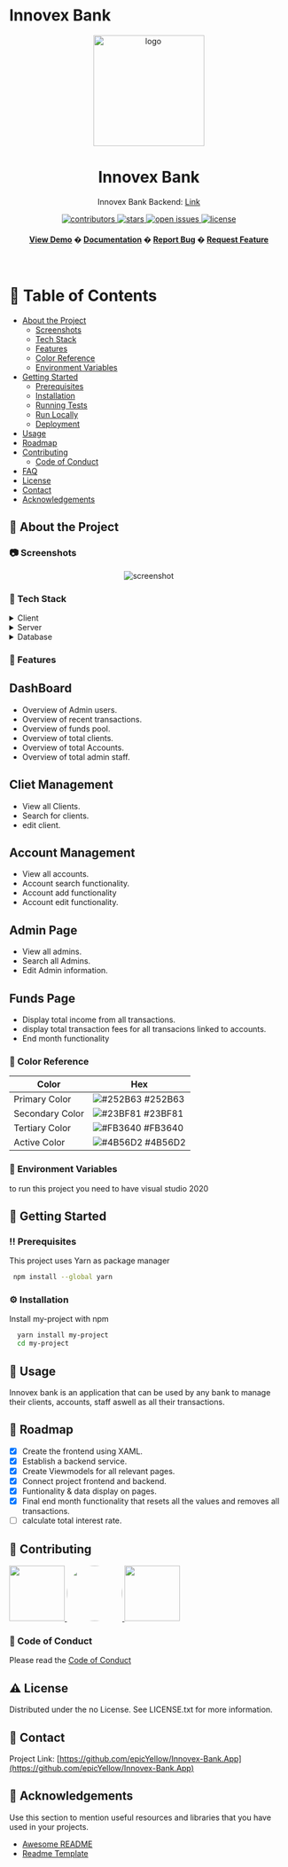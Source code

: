 ﻿# Innovex Bank

<div align="center">

  <img src="assets/logo.png" alt="logo" width="200" height="auto" />
  <h1>Innovex Bank</h1>
  
  <p>
    Innovex Bank Backend:
    <a href="https://github.com/epicYellow/InnovexBackend">Link</a>
  </p>
  
  
<!-- Badges -->
<p>
  <a href="https://github.com/epicYellowInnovex-Bank.App/graphs/contributors">
    <img src="https://img.shields.io/github/contributors/epicYellow/Innovex-Bank.App" alt="contributors" />
  </a>
  <a href="https://github.com/epicYellow/Innovex-Bank.App">
    <img src="https://img.shields.io/github/stars/epicYellow/Innovex-Bank.App" alt="stars" />
  </a>
  <a href="https://github.com/epicYellow/Innovex-Bank.App/issues/">
    <img src="https://img.shields.io/github/issues/epicYellow/Innovex-Bank.App" alt="open issues" />
  </a>
  <a href="https://github.com/epicYellow/Innovex-Bank.App/blob/master/LICENSE">
    <img src="https://img.shields.io/github/license/epicYellow/Innovex-Bank.App.svg" alt="license" />
  </a>
</p>
   
<h4>
    <a href="https://github.com/epicYellow/Innovex-Bank.App/">View Demo</a>
  <span> � </span>
    <a href="https://github.com/epicYellow/Innovex-Bank.App">Documentation</a>
  <span> � </span>
    <a href="https://github.com/epicYellow/Innovex-Bank.App/issues">Report Bug</a>
  <span> � </span>
    <a href="https://github.com/epicYellow/Innovex-Bank.App/issues">Request Feature</a>
  </h4>
</div>

<br />

<!-- Table of Contents -->

# :notebook_with_decorative_cover: Table of Contents

- [About the Project](#star2-about-the-project)
  - [Screenshots](#camera-screenshots)
  - [Tech Stack](#space_invader-tech-stack)
  - [Features](#dart-features)
  - [Color Reference](#art-color-reference)
  - [Environment Variables](#key-environment-variables)
- [Getting Started](#toolbox-getting-started)
  - [Prerequisites](#bangbang-prerequisites)
  - [Installation](#gear-installation)
  - [Running Tests](#test_tube-running-tests)
  - [Run Locally](#running-run-locally)
  - [Deployment](#triangular_flag_on_post-deployment)
- [Usage](#eyes-usage)
- [Roadmap](#compass-roadmap)
- [Contributing](#wave-contributing)
  - [Code of Conduct](#scroll-code-of-conduct)
- [FAQ](#grey_question-faq)
- [License](#warning-license)
- [Contact](#handshake-contact)
- [Acknowledgements](#gem-acknowledgements)

<!-- About the Project -->

## :star2: About the Project

<!-- Screenshots -->

### :camera: Screenshots

<div align="center"> 
  <img src="https://placehold.co/600x400?text=Your+Screenshot+here" alt="screenshot" />
</div>

<!-- TechStack -->

### :space_invader: Tech Stack

<details>
  <summary>Client</summary>
  <ul>
    <li><a href="https://learn.microsoft.com/en-us/dotnet/maui/what-is-maui">.Net Maui</a></li>
  </ul>
</details>

<details>
  <summary>Server</summary>
  <ul>
    <li><a href="https://learn.microsoft.com/en-us/aspnet/core/tutorials/first-web-api?view=aspnetcore-7.0&tabs=visual-studio">Web API</a></li>
    <li><a href="https://www.phpmyadmin.net/">phpMyAdmin</a></li>
  </ul>
</details>

<details>
<summary>Database</summary>
  <ul>
    <li><a href="https://www.sqlite.org/index.html">Sqlite</a></li>
  </ul>
</details>

<!-- Features -->

### :dart: Features

## DashBoard

- Overview of Admin users.
- Overview of recent transactions.
- Overview of funds pool.
- Overview of total clients.
- Overview of total Accounts.
- Overview of total admin staff.

## Cliet Management

- View all Clients.
- Search for clients.
- edit client.

## Account Management

- View all accounts.
- Account search functionality.
- Account add functionality
- Account edit functionality.

## Admin Page

- View all admins.
- Search all Admins.
- Edit Admin information.

## Funds Page

- Display total income from all transactions.
- display total transaction fees for all transacions linked to accounts.
- End month functionality

<!--
- Dashboard to see an overview of information regrading the bank.
- Client management section to view and search all the relevant details of all clients.
- Account management section to view and search all the relevant details of all the accounts.
- Funds page where the total amount on transaction fees are displayed and end month functionality.
-->

<!-- Color Reference -->

### :art: Color Reference

| Color           | Hex                                                              |
| --------------- | ---------------------------------------------------------------- |
| Primary Color   | ![#252B63](https://via.placeholder.com/10/252B63?text=+) #252B63 |
| Secondary Color | ![#23BF81](https://via.placeholder.com/10/23BF81?text=+) #23BF81 |
| Tertiary Color  | ![#FB3640](https://via.placeholder.com/10/23BF81?text=+) #FB3640 |
| Active Color    | ![#4B56D2](https://via.placeholder.com/10/4B56D2?text=+) #4B56D2 |

<!-- Env Variables -->

### :key: Environment Variables

to run this project you need to have visual studio 2020

<!-- Getting Started -->

## :toolbox: Getting Started

<!-- Prerequisites -->

### :bangbang: Prerequisites

This project uses Yarn as package manager

```bash
 npm install --global yarn
```

<!-- Installation -->

### :gear: Installation

Install my-project with npm

```bash
  yarn install my-project
  cd my-project
```

<!-- Usage -->

## :eyes: Usage

Innovex bank is an application that can be used by any bank to manage their clients, accounts, staff aswell as all their transactions.

<!-- Roadmap -->

## :compass: Roadmap

- [x] Create the frontend using XAML.
- [x] Establish a backend service.
- [x] Create Viewmodels for all relevant pages.
- [x] Connect project frontend and backend.
- [x] Funtionality & data display on pages.
- [x] Final end month functionality that resets all the values and removes all transactions.
- [ ] calculate total interest rate.

<!-- Contributing -->

## :wave: Contributing

<p>
<border style="border-radius:50%">
<a href="https://github.com/epicYellow">
  <img src="https://avatars.githubusercontent.com/u/105212574?v=4" width="100" height="auto" />
</a>
</border>

<a href="https://github.com/vian-duppie">
  <img src="https://avatars.githubusercontent.com/u/125647194?v=4"  width="100" height="auto" style="border-radius:50%" />
</a>

<a href="https://github.com/Justin-OwiStudent" >
  <img src="https://avatars.githubusercontent.com/u/90196387?v=4"  width="100" height="auto"  />
</a>
</p>

<!-- Code of Conduct -->

### :scroll: Code of Conduct

Please read the [Code of Conduct](https://github.com/epicYellow/Innovex-Bank.App/blob/master/CODE_OF_CONDUCT.md)

## :warning: License

Distributed under the no License. See LICENSE.txt for more information.

<!-- Contact -->

## :handshake: Contact

Project Link: [https://github.com/epicYellow/Innovex-Bank.App](https://github.com/epicYellow/Innovex-Bank.App)

<!-- Acknowledgments -->

## :gem: Acknowledgements

Use this section to mention useful resources and libraries that you have used in your projects.

- [Awesome README](https://github.com/matiassingers/awesome-readme)
- [Readme Template](https://github.com/othneildrew/Best-README-Template)

